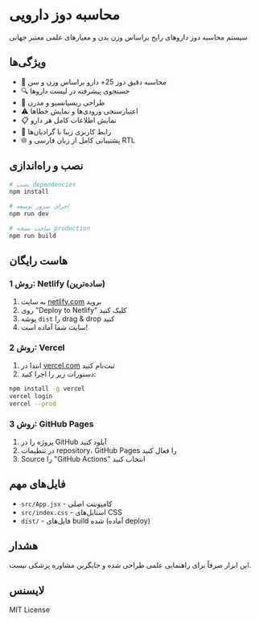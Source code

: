 # محاسبه دوز دارویی

سیستم محاسبه دوز داروهای رایج براساس وزن بدن و معیارهای علمی معتبر جهانی

## ویژگی‌ها

- 🧮 محاسبه دقیق دوز 25+ دارو براساس وزن و سن
- 🔍 جستجوی پیشرفته در لیست داروها
- 📱 طراحی ریسپانسیو و مدرن
- ⚠️ اعتبارسنجی ورودی‌ها و نمایش خطاها
- 📋 نمایش اطلاعات کامل هر دارو
- 🎨 رابط کاربری زیبا با گرادیان‌ها
- 🌐 پشتیبانی کامل از زبان فارسی و RTL

## نصب و راه‌اندازی

```bash
# نصب dependencies
npm install

# اجرای سرور توسعه
npm run dev

# ساخت نسخه production
npm run build
```

## هاست رایگان

### روش 1: Netlify (ساده‌ترین)

1. به سایت [netlify.com](https://netlify.com) بروید
2. روی "Deploy to Netlify" کلیک کنید
3. پوشه `dist` را drag & drop کنید
4. سایت شما آماده است!

### روش 2: Vercel

1. ابتدا در [vercel.com](https://vercel.com) ثبت‌نام کنید
2. دستورات زیر را اجرا کنید:

```bash
npm install -g vercel
vercel login
vercel --prod
```

### روش 3: GitHub Pages

1. پروژه را در GitHub آپلود کنید
2. در تنظیمات repository، GitHub Pages را فعال کنید
3. Source را "GitHub Actions" انتخاب کنید

## فایل‌های مهم

- `src/App.jsx` - کامپوننت اصلی
- `src/index.css` - استایل‌های CSS
- `dist/` - فایل‌های build شده (آماده deploy)

## هشدار

این ابزار صرفاً برای راهنمایی علمی طراحی شده و جایگزین مشاوره پزشکی نیست.

## لایسنس

MIT License